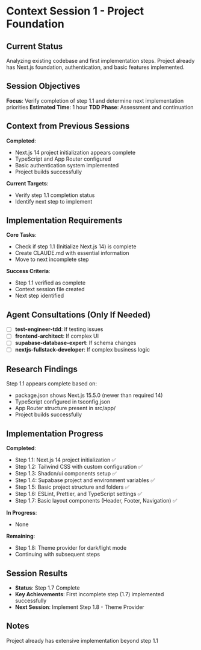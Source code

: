 # Context Session 1 - Project Foundation

## Current Status
Analyzing existing codebase and first implementation steps. Project already has Next.js foundation, authentication, and basic features implemented.

## Session Objectives
**Focus**: Verify completion of step 1.1 and determine next implementation priorities
**Estimated Time**: 1 hour
**TDD Phase**: Assessment and continuation

## Context from Previous Sessions
**Completed**: 
- Next.js 14 project initialization appears complete
- TypeScript and App Router configured
- Basic authentication system implemented
- Project builds successfully

**Current Targets**:
- Verify step 1.1 completion status
- Identify next step to implement

## Implementation Requirements
**Core Tasks**:
- Check if step 1.1 (Initialize Next.js 14) is complete
- Create CLAUDE.md with essential information
- Move to next incomplete step

**Success Criteria**:
- Step 1.1 verified as complete
- Context session file created
- Next step identified

## Agent Consultations (Only If Needed)
- [ ] **test-engineer-tdd**: If testing issues
- [ ] **frontend-architect**: If complex UI  
- [ ] **supabase-database-expert**: If schema changes
- [ ] **nextjs-fullstack-developer**: If complex business logic

## Research Findings
Step 1.1 appears complete based on:
- package.json shows Next.js 15.5.0 (newer than required 14)
- TypeScript configured in tsconfig.json
- App Router structure present in src/app/
- Project builds successfully

## Implementation Progress
**Completed**:
- Step 1.1: Next.js 14 project initialization ✅
- Step 1.2: Tailwind CSS with custom configuration ✅
- Step 1.3: Shadcn/ui components setup ✅
- Step 1.4: Supabase project and environment variables ✅
- Step 1.5: Basic project structure and folders ✅
- Step 1.6: ESLint, Prettier, and TypeScript settings ✅
- Step 1.7: Basic layout components (Header, Footer, Navigation) ✅

**In Progress**: 
- None

**Remaining**:
- Step 1.8: Theme provider for dark/light mode
- Continuing with subsequent steps

## Session Results
- **Status**: Step 1.7 Complete
- **Key Achievements**: First incomplete step (1.7) implemented successfully
- **Next Session**: Implement Step 1.8 - Theme Provider

## Notes
Project already has extensive implementation beyond step 1.1